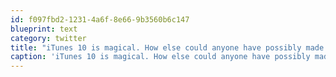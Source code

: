 ```yaml
---
id: f097fbd2-1231-4a6f-8e66-9b3560b6c147
blueprint: text
category: twitter
title: "iTunes 10 is magical. How else could anyone have possibly made iTunes *more* bloated? There's only one explanation: magic. (via @dcurtis)"
caption: 'iTunes 10 is magical. How else could anyone have possibly made iTunes *more* bloated? There''s only one explanation: magic. (via <span class="username username_linked">@<a href="https://twitter.com/dcurtis" title="dustin curtis">dcurtis</a></span>)'
---
```

